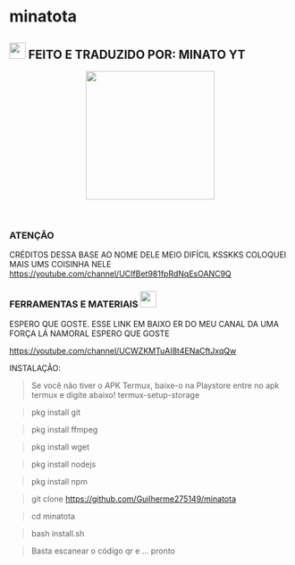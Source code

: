 # minatota
## <img src="https://github.com/TheDudeThatCode/TheDudeThatCode/blob/master/Assets/Hi.gif" width="29px"> FEITO E TRADUZIDO POR: MINATO YT
<p align="center">
<img src="https://media-giphy-com.cdn.ampproject.org/ii/w820/s/media.giphy.com/media/1g3A0gpaidxWcL9Mfo/giphy.gif" width="230" height="230"/>
</p>
<br>


</details>

### ATENÇÃO
CRÉDITOS DESSA BASE AO NOME DELE MEIO DIFÍCIL KSSKKS COLOQUEI MAIS UMS COISINHA NELE  https://youtube.com/channel/UCIfBet981fpRdNqEsOANC9Q
</div>

### FERRAMENTAS E MATERIAIS <img src="https://github.com/TheDudeThatCode/TheDudeThatCode/blob/master/Assets/Mario_Hello_Big.gif" width="29px">

ESPERO QUE GOSTE. ESSE LINK EM BAIXO ER DO MEU CANAL DA UMA FORÇA LÁ NAMORAL ESPERO QUE GOSTE 

https://youtube.com/channel/UCWZKMTuAI8t4ENaCftJxqQw

INSTALAÇÃO:

> Se você não tiver o APK Termux, baixe-o na Playstore
> entre no apk termux e digite abaixo!
 termux-setup-storage 

 > pkg install git

 > pkg install ffmpeg 

> pkg install wget 

> pkg install nodejs 

> pkg install npm 

> git clone https://github.com/Guilherme275149/minatota

> cd minatota

> bash install.sh

> Basta escanear o código qr e ... pronto
```

